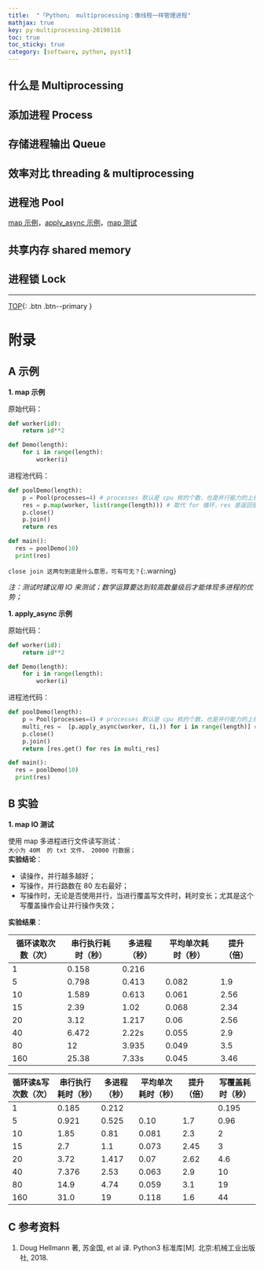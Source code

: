 ```yaml
---
title:  "「Python」 multiprocessing：像线程一样管理进程"
mathjax: true
key: py-multiprocessing-20190116
toc: true
toc_sticky: true
category: [software, python, pystl]
---
```

<span id='head'></span>  

## 什么是 Multiprocessing
## 添加进程 Process
## 存储进程输出 Queue
## 效率对比 threading & multiprocessing
## 进程池 Pool
[map 示例](#map_code)，[apply_async 示例](#apply_async_code)，[map 测试](#map_test)  
## 共享内存 shared memory
## 进程锁 Lock


-------------------  
[TOP](#head){: .btn .btn--primary }




# 附录
## A 示例

<span id="map_code">**1. map 示例**</span>  

原始代码：  

```python
def worker(id):
    return id**2

def Demo(length):
    for i in range(length):
        worker(i)
```

进程池代码：  

```python
def poolDemo(length):
    p = Pool(processes=4) # processes 默认是 cpu 核的个数，也是并行能力的上线；在上线范围内，核数越多，速度越快
    res = p.map(worker, list(range(length))) # 取代 for 循环，res 是返回值
    p.close()
    p.join()
    return res

def main():
  res = poolDemo(10)
  print(res)
```
`close join 这两句到底是什么意思，可有可无？`{:.warning}

*注：测试时建议用 IO 来测试；数学运算要达到较高数量级后才能体现多进程的优势；*  

<span id="apply_async_code">**1. apply_async 示例**</span>  

原始代码：  

```python
def worker(id):
    return id**2

def Demo(length):
    for i in range(length):
        worker(i)
```

进程池代码：  

```python
def poolDemo(length):
    p = Pool(processes=4) # processes 默认是 cpu 核的个数，也是并行能力的上线；在上线范围内，核数越多，速度越快
    multi_res =  [p.apply_async(worker, (i,)) for i in range(length)] # 取代 for 循环，res 是返回值
    p.close()
    p.join()
    return [res.get() for res in multi_res]

def main():
  res = poolDemo(10)
  print(res)
```

## B 实验

<span id="map_test">**1. map IO 测试**</span>  

使用 map 多进程进行文件读写测试：  
`大小为 40M  的 txt 文件， 20000 行数据；`  
**实验结论**：  
- 读操作，并行越多越好；   
- 写操作，并行路数在 80 左右最好；  
- 写操作时，无论是否使用并行，当进行覆盖写文件时，耗时变长；尤其是这个写覆盖操作会让并行操作失效；  

**实验结果**：  

| 循环读取次数（次） |	串行执行耗时（秒）	|	多进程（秒） | 平均单次耗时（秒） |	提升（倍） |
|        ---      |        ---    |     ---   |   ---   |  --- |
| 1              |  0.158          |    0.216    |      |  |
| 5              |  0.798          |    0.413    |     0.082  | 	1.9      |
| 10             |  1.589          |    0.613    |     0.061  |	2.56     |
| 15             |  2.39           |    1.02     |     0.068  |	2.34     |
| 20             |  3.12           |    1.217    |     0.06 |	2.56     |
| 40             |  6.472          |    2.22s    |     0.055  |	2.9      |
| 80             |  12             |    3.935    |     0.049  |	3.5      |
| 160            |  25.38          |    7.33s    |     0.045  |	3.46     |

| 循环读&写次数（次） |	串行执行耗时（秒）	|	多进程（秒） | 平均单次耗时（秒） |	提升（倍） | **写覆盖**耗时（秒） |
|        ---      |        ---    |     ---   |   ---   |  --- | --- |
| 1       | 0.185       | 0.212	|			|       |       0.195  |
| 5       | 0.921       | 0.525	| 0.10   	| 1.7	 |      0.96   |
| 10      | 1.85        | 0.81		| 0.081     | 2.3    |      2      |
| 15      | 2.7        	| 1.1		| 0.073     | 2.45   |      3      |
| 20      | 3.72      	| 1.417	| 0.07  	| 2.62   |      4.6    |
| 40      | 7.376       | 2.53		| 0.063     | 2.9    |      10     |
| 80      | 14.9       	| 4.74		| 0.059     | 3.1    |      19     |
| 160     | 31.0        | 19	| 0.118     | 1.6    |      44     |



## C 参考资料
1. Doug Hellmann 著, 苏金国, et al 译. Python3 标准库[M]. 北京:机械工业出版社, 2018.

